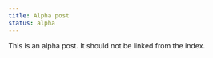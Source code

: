 ```yaml
---
title: Alpha post
status: alpha
---
```

This is an alpha post. It should not be linked from the index.
